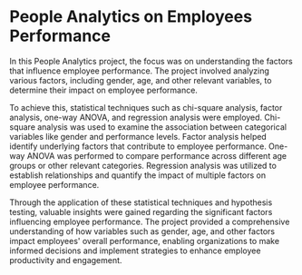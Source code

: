 # People Analytics on Employees Performance

In this People Analytics project, the focus was on understanding the factors that influence employee performance. 
The project involved analyzing various factors, including gender, age, and other relevant variables, to determine 
their impact on employee performance.

To achieve this, statistical techniques such as chi-square analysis, factor analysis, one-way ANOVA, and regression 
analysis were employed. Chi-square analysis was used to examine the association between categorical variables like 
gender and performance levels. Factor analysis helped identify underlying factors that contribute to employee 
performance. One-way ANOVA was performed to compare performance across different age groups or other relevant 
categories. Regression analysis was utilized to establish relationships and quantify the impact of multiple factors 
on employee performance.

Through the application of these statistical techniques and hypothesis testing, valuable insights were gained 
regarding the significant factors influencing employee performance. The project provided a comprehensive understanding 
of how variables such as gender, age, and other factors impact employees' overall performance, enabling organizations 
to make informed decisions and implement strategies to enhance employee productivity and engagement.
